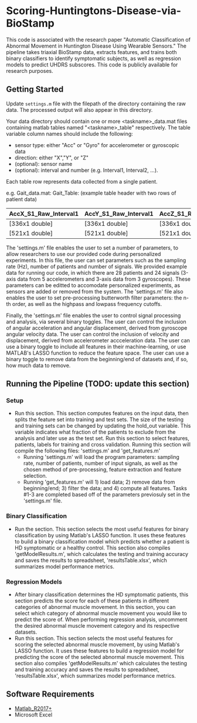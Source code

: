 # Scoring-Huntingtons-Disease-via-BioStamp

This code is associated with the research paper "Automatic Classification of Abnormal Movement in Huntington Disease Using Wearable Sensors."  The pipeline takes triaxial BioStamp data, extracts features, and trains both binary classifiers to identify symptomatic subjects, as well as regression models to predict UHDRS subscores. This code is publicly available for research purposes.  


## Getting Started

Update `settings.m` file with the filepath of the directory containing the raw data. The processed output will also appear in this directory.

Your data directory should contain one or more \<taskname\>_data.mat files containing matlab tables named "\<taskname\>_table" respectively. The table variable column names should include the following: 
* sensor type: either "Acc" or "Gyro" for accelerometer or gyroscopic data
* direction: either "X","Y", or "Z" 
* (optional): sensor name
* (optional): interval and number (e.g. Interval1, Interval2, ...). 

Each table row represents data collected from a single patient. 

e.g. Gait_data.mat: Gait_Table:
(example table header with two rows of patient data)

| AccX_S1_Raw_Interval1 | AccY_S1_Raw_Interval1 | AccZ_S1_Raw_Interval1 | AccX_S1_Raw_Interval2 | ... | AccZ_S3_Raw_Interval5 |
|-----------------------|-----------------------|-----------------------|-----------------------|-----|-----------------------|
| [336x1 double]        |[336x1 double]         |[336x1 double]         |[402x1 double]         | ... |[374x1 double]         |
| [521x1 double]        |[521x1 double]         |[521x1 double]         |[442x1 double]         | ... |[492x1 double]         |

The 'settings.m' file enables the user to set a number of parameters, to allow researchers to use our provided code during personalized experiments.  In this file, the user can set parameters such as the sampling rate (Hz), number of patients and number of signals.  We provided example data for running our code, in which there are 28 patients and 24 signals (3-axis data from 5 accelerometers and 3-axis data from 3 gyroscopes).  These parameters can be editted to accomodate personalized experiments, as sensors are added or removed from the system.  The 'settings.m' file also enables the user to set pre-processing butterworth filter parameters: the n-th order, as well as the highpass and lowpass frequency cutoffs.

Finally, the 'settings.m' file enables the user to control signal processing and analysis, via several binary toggles.  The user can control the inclusion of angular acceleration and angular displacement, derived from gyroscope angular velocity data.  The user can control the inclusion of velocity and displacement, derived from accelerometer accceleration data.  The user can use a binary toggle to include all features in their machine-learning, or use MATLAB's LASSO function to reduce the feature space.  The user can use a binary toggle to remove data from the beginning/end of datasets and, if so, how much data to remove.

## Running the Pipeline (TODO: update this section)
### Setup
- Run this section.  This section computes features on the input data, then splits the feature set into training and test sets. The size of the testing and training sets can be changed by updating the hold_out variable.  This variable indicates what fraction of the patients to exclude from the analysis and later use as the test set. Run this section to select features, patients, labels for training and cross validation.  Running this section will compile the following files: 'settings.m' and 'get_features.m'
  - Running 'settings.m' will load the program parameters:  sampling rate, number of patients, number of input signals, as well as the chosen method of pre-processing, feature extraction and feature selection.  
  - Running 'get_features.m' will 1) load data; 2) remove data from beginning/end; 3) filter the data; and 4) compute all features.  Tasks #1-3 are completed based off of the parameters previosuly set in the 'settings.m' file.

### Binary Classification
- Run the section.  This section selects the most useful features for binary classification by using Matlab's LASSO function.  It uses these features to build a binary classification model which predicts whether a patient is HD symptomatic or a healthy control. This section also compiles 'getModelResults.m', which calculates the testing and training accuracy and saves the results to spreadsheet, 'resultsTable.xlsx', which summarizes model performance metrics.

### Regression Models
- After binary classification determines the HD symptomatic patients, this section predicts the score for each of these patients in different categories of abnormal muscle movement.  In this section, you can select which category of abnormal muscle movement you would like to predict the score of.  When performing regression analysis, uncomment the desired abnormal muscle movement category and its respective datasets.
- Run this section.  This section selects the most useful features for scoring the selected abnormal muscle movement, by using Matlab's LASSO function.  It uses these features to build a regression model for predicting the score of the selected abnormal muscle movement. This section also compiles 'getModelResults.m' which calculates the testing and training accuracy and saves the results to spreadsheet, 'resultsTable.xlsx', which summarizes model performance metrics.

## Software Requirements
* [Matlab_R2017+](https://www.mathworks.com/products/matlab.html)
* Microsoft Excel


